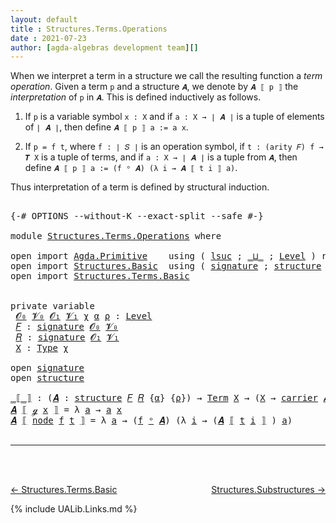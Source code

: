 ```yaml
---
layout: default
title : Structures.Terms.Operations
date : 2021-07-23
author: [agda-algebras development team][]
---
```


When we interpret a term in a structure we call the resulting
function a *term operation*. Given a term `p` and a structure `𝑨`,
we denote by `𝑨 ⟦ p ⟧` the *interpretation* of `p` in `𝑨`.
This is defined inductively as follows.

1. If `p` is a variable symbol `x : X` and
   if `a : X → ∣ 𝑨 ∣` is a tuple of elements of `∣ 𝑨 ∣`, then
   define `𝑨 ⟦ p ⟧ a := a x`.

2. If `p = f t`, where `f : ∣ 𝑆 ∣` is an operation symbol,
   if `t : (arity 𝐹) f → 𝑻 X` is a tuple of terms, and
   if `a : X → ∣ 𝑨 ∣` is a tuple from `𝑨`, then
   define `𝑨 ⟦ p ⟧ a := (f ᵒ 𝑨) (λ i → 𝑨 ⟦ t i ⟧ a)`.

Thus interpretation of a term is defined by structural induction.

<pre class="Agda">

<a id="786" class="Symbol">{-#</a> <a id="790" class="Keyword">OPTIONS</a> <a id="798" class="Pragma">--without-K</a> <a id="810" class="Pragma">--exact-split</a> <a id="824" class="Pragma">--safe</a> <a id="831" class="Symbol">#-}</a>

<a id="836" class="Keyword">module</a> <a id="843" href="Structures.Terms.Operations.html" class="Module">Structures.Terms.Operations</a> <a id="871" class="Keyword">where</a>

<a id="878" class="Keyword">open</a> <a id="883" class="Keyword">import</a> <a id="890" href="Agda.Primitive.html" class="Module">Agda.Primitive</a>    <a id="908" class="Keyword">using</a> <a id="914" class="Symbol">(</a> <a id="916" href="Agda.Primitive.html#780" class="Primitive">lsuc</a> <a id="921" class="Symbol">;</a> <a id="923" href="Agda.Primitive.html#810" class="Primitive Operator">_⊔_</a> <a id="927" class="Symbol">;</a> <a id="929" href="Agda.Primitive.html#597" class="Postulate">Level</a> <a id="935" class="Symbol">)</a> <a id="937" class="Keyword">renaming</a> <a id="946" class="Symbol">(</a> <a id="948" href="Agda.Primitive.html#326" class="Primitive">Set</a> <a id="952" class="Symbol">to</a> <a id="955" class="Primitive">Type</a> <a id="960" class="Symbol">)</a>
<a id="962" class="Keyword">open</a> <a id="967" class="Keyword">import</a> <a id="974" href="Structures.Basic.html" class="Module">Structures.Basic</a>  <a id="992" class="Keyword">using</a> <a id="998" class="Symbol">(</a> <a id="1000" href="Structures.Basic.html#1124" class="Record">signature</a> <a id="1010" class="Symbol">;</a> <a id="1012" href="Structures.Basic.html#1458" class="Record">structure</a> <a id="1022" class="Symbol">;</a> <a id="1024" href="Structures.Basic.html#2090" class="Function Operator">_ᵒ_</a> <a id="1028" class="Symbol">)</a>
<a id="1030" class="Keyword">open</a> <a id="1035" class="Keyword">import</a> <a id="1042" href="Structures.Terms.Basic.html" class="Module">Structures.Terms.Basic</a>


<a id="1067" class="Keyword">private</a> <a id="1075" class="Keyword">variable</a>
 <a id="1085" href="Structures.Terms.Operations.html#1085" class="Generalizable">𝓞₀</a> <a id="1088" href="Structures.Terms.Operations.html#1088" class="Generalizable">𝓥₀</a> <a id="1091" href="Structures.Terms.Operations.html#1091" class="Generalizable">𝓞₁</a> <a id="1094" href="Structures.Terms.Operations.html#1094" class="Generalizable">𝓥₁</a> <a id="1097" href="Structures.Terms.Operations.html#1097" class="Generalizable">χ</a> <a id="1099" href="Structures.Terms.Operations.html#1099" class="Generalizable">α</a> <a id="1101" href="Structures.Terms.Operations.html#1101" class="Generalizable">ρ</a> <a id="1103" class="Symbol">:</a> <a id="1105" href="Agda.Primitive.html#597" class="Postulate">Level</a>
 <a id="1112" href="Structures.Terms.Operations.html#1112" class="Generalizable">𝐹</a> <a id="1114" class="Symbol">:</a> <a id="1116" href="Structures.Basic.html#1124" class="Record">signature</a> <a id="1126" href="Structures.Terms.Operations.html#1085" class="Generalizable">𝓞₀</a> <a id="1129" href="Structures.Terms.Operations.html#1088" class="Generalizable">𝓥₀</a>
 <a id="1133" href="Structures.Terms.Operations.html#1133" class="Generalizable">𝑅</a> <a id="1135" class="Symbol">:</a> <a id="1137" href="Structures.Basic.html#1124" class="Record">signature</a> <a id="1147" href="Structures.Terms.Operations.html#1091" class="Generalizable">𝓞₁</a> <a id="1150" href="Structures.Terms.Operations.html#1094" class="Generalizable">𝓥₁</a>
 <a id="1154" href="Structures.Terms.Operations.html#1154" class="Generalizable">X</a> <a id="1156" class="Symbol">:</a> <a id="1158" href="Structures.Terms.Operations.html#955" class="Primitive">Type</a> <a id="1163" href="Structures.Terms.Operations.html#1097" class="Generalizable">χ</a>

<a id="1166" class="Keyword">open</a> <a id="1171" href="Structures.Basic.html#1124" class="Module">signature</a>
<a id="1181" class="Keyword">open</a> <a id="1186" href="Structures.Basic.html#1458" class="Module">structure</a>

<a id="_⟦_⟧"></a><a id="1197" href="Structures.Terms.Operations.html#1197" class="Function Operator">_⟦_⟧</a> <a id="1202" class="Symbol">:</a> <a id="1204" class="Symbol">(</a><a id="1205" href="Structures.Terms.Operations.html#1205" class="Bound">𝑨</a> <a id="1207" class="Symbol">:</a> <a id="1209" href="Structures.Basic.html#1458" class="Record">structure</a> <a id="1219" href="Structures.Terms.Operations.html#1112" class="Generalizable">𝐹</a> <a id="1221" href="Structures.Terms.Operations.html#1133" class="Generalizable">𝑅</a> <a id="1223" class="Symbol">{</a><a id="1224" href="Structures.Terms.Operations.html#1099" class="Generalizable">α</a><a id="1225" class="Symbol">}</a> <a id="1227" class="Symbol">{</a><a id="1228" href="Structures.Terms.Operations.html#1101" class="Generalizable">ρ</a><a id="1229" class="Symbol">})</a> <a id="1232" class="Symbol">→</a> <a id="1234" href="Structures.Terms.Basic.html#443" class="Datatype">Term</a> <a id="1239" href="Structures.Terms.Operations.html#1154" class="Generalizable">X</a> <a id="1241" class="Symbol">→</a> <a id="1243" class="Symbol">(</a><a id="1244" href="Structures.Terms.Operations.html#1154" class="Generalizable">X</a> <a id="1246" class="Symbol">→</a> <a id="1248" href="Structures.Basic.html#1610" class="Field">carrier</a> <a id="1256" href="Structures.Terms.Operations.html#1205" class="Bound">𝑨</a><a id="1257" class="Symbol">)</a> <a id="1259" class="Symbol">→</a> <a id="1261" href="Structures.Basic.html#1610" class="Field">carrier</a> <a id="1269" href="Structures.Terms.Operations.html#1205" class="Bound">𝑨</a>
<a id="1271" href="Structures.Terms.Operations.html#1271" class="Bound">𝑨</a> <a id="1273" href="Structures.Terms.Operations.html#1197" class="Function Operator">⟦</a> <a id="1275" href="Structures.Terms.Basic.html#509" class="InductiveConstructor">ℊ</a> <a id="1277" href="Structures.Terms.Operations.html#1277" class="Bound">x</a> <a id="1279" href="Structures.Terms.Operations.html#1197" class="Function Operator">⟧</a> <a id="1281" class="Symbol">=</a> <a id="1283" class="Symbol">λ</a> <a id="1285" href="Structures.Terms.Operations.html#1285" class="Bound">a</a> <a id="1287" class="Symbol">→</a> <a id="1289" href="Structures.Terms.Operations.html#1285" class="Bound">a</a> <a id="1291" href="Structures.Terms.Operations.html#1277" class="Bound">x</a>
<a id="1293" href="Structures.Terms.Operations.html#1293" class="Bound">𝑨</a> <a id="1295" href="Structures.Terms.Operations.html#1197" class="Function Operator">⟦</a> <a id="1297" href="Structures.Terms.Basic.html#551" class="InductiveConstructor">node</a> <a id="1302" href="Structures.Terms.Operations.html#1302" class="Bound">f</a> <a id="1304" href="Structures.Terms.Operations.html#1304" class="Bound">t</a> <a id="1306" href="Structures.Terms.Operations.html#1197" class="Function Operator">⟧</a> <a id="1308" class="Symbol">=</a> <a id="1310" class="Symbol">λ</a> <a id="1312" href="Structures.Terms.Operations.html#1312" class="Bound">a</a> <a id="1314" class="Symbol">→</a> <a id="1316" class="Symbol">(</a><a id="1317" href="Structures.Terms.Operations.html#1302" class="Bound">f</a> <a id="1319" href="Structures.Basic.html#2090" class="Function Operator">ᵒ</a> <a id="1321" href="Structures.Terms.Operations.html#1293" class="Bound">𝑨</a><a id="1322" class="Symbol">)</a> <a id="1324" class="Symbol">(λ</a> <a id="1327" href="Structures.Terms.Operations.html#1327" class="Bound">i</a> <a id="1329" class="Symbol">→</a> <a id="1331" class="Symbol">(</a><a id="1332" href="Structures.Terms.Operations.html#1293" class="Bound">𝑨</a> <a id="1334" href="Structures.Terms.Operations.html#1197" class="Function Operator">⟦</a> <a id="1336" href="Structures.Terms.Operations.html#1304" class="Bound">t</a> <a id="1338" href="Structures.Terms.Operations.html#1327" class="Bound">i</a> <a id="1340" href="Structures.Terms.Operations.html#1197" class="Function Operator">⟧</a> <a id="1342" class="Symbol">)</a> <a id="1344" href="Structures.Terms.Operations.html#1312" class="Bound">a</a><a id="1345" class="Symbol">)</a>

</pre>

--------------------------------

<br>
<br>

[← Structures.Terms.Basic](Structures.Terms.Basic.html)
<span style="float:right;">[Structures.Substructures →](Structures.Substructures.html)</span>

{% include UALib.Links.md %}
